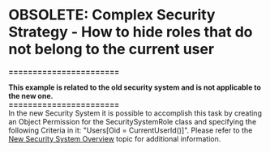 # OBSOLETE: Complex Security Strategy - How to hide roles that do not belong to the current user


<p><strong>=======================</strong></p><p><strong>This example is related to the old security system and is not applicable to the new one.</strong><strong><br />
=======================</strong><strong><br />
</strong>In the new Security System it is possible to accomplish this task by creating an Object Permission for the SecuritySystemRole class and specifying the following Criteria in it: "Users[Oid = CurrentUserId()]". Please refer to the <a href="http://documentation.devexpress.com/#Xaf/CustomDocument3366"><u>New Security System Overview</u></a> topic for additional information.</p>

<br/>


